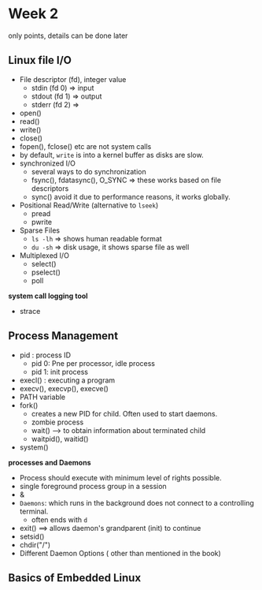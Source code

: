 # Week 2
only points, details can be done later

## Linux file I/O
* File descriptor (fd), integer value
    * stdin (fd 0) => input
    * stdout (fd 1) => output
    * stderr (fd 2) => 
* open()
* read()
* write()
* close()
* fopen(), fclose() etc are not system calls
* by default, `write` is into a kernel buffer as disks are slow.
* synchronized I/O
    * several ways to do synchronization
    * fsync(), fdatasync(), O_SYNC => these works based on file descriptors
    * sync() avoid it due to performance reasons, it works globally.
* Positional Read/Write (alternative to `lseek`)
    * pread
    * pwrite
* Sparse Files
    * `ls -lh` => shows human readable format
    * `du -sh` => disk usage, it shows sparse file as well
* Multiplexed I/O
    * select()
    * pselect()
    * poll

**system call logging tool**

* strace

## Process Management

* pid : process ID
    * pid 0: Pne per processor, idle process
    * pid 1: init process
* execl() : executing a program
* execv(), execvp(), execve()
* PATH variable
* fork()
    * creates a new PID for child. Often used to start daemons.
    * zombie process
    * wait() --> to obtain information about terminated child
    * waitpid(), waitid()
* system()    

**processes and Daemons**

* Process should execute with minimum level of rights possible.
* single foreground process group in a session
* &
* `Daemons`: which runs in the background does not connect to a controlling terminal.
    * often ends with `d`
* exit() ==> allows daemon's grandparent (init) to continue
* setsid()
* chdir("/")
* Different Daemon Options ( other than mentioned in the book)


## Basics of Embedded Linux


